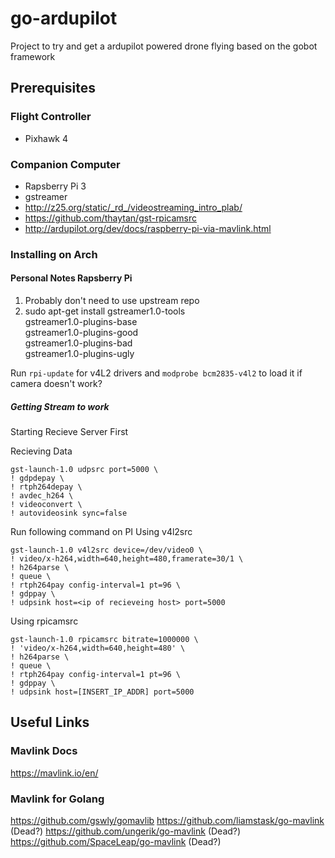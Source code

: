 # go-ardupilot

Project to try and get a ardupilot powered drone flying based on the gobot framework


## Prerequisites

### Flight Controller
- Pixhawk 4

### Companion Computer
- Rapsberry Pi 3
- gstreamer
- http://z25.org/static/_rd_/videostreaming_intro_plab/
- https://github.com/thaytan/gst-rpicamsrc
- http://ardupilot.org/dev/docs/raspberry-pi-via-mavlink.html

### Installing on Arch

#### Personal Notes Rapsberry Pi
1. Probably don't need to use upstream repo
2. sudo apt-get install gstreamer1.0-tools \
  gstreamer1.0-plugins-base \
  gstreamer1.0-plugins-good \
  gstreamer1.0-plugins-bad \
  gstreamer1.0-plugins-ugly


Run ```rpi-update``` for v4L2 drivers and ```modprobe bcm2835-v4l2``` to load it if camera doesn't work?


##### Getting Stream to work
Starting Recieve Server First

Recieving Data
```
gst-launch-1.0 udpsrc port=5000 \
! gdpdepay \
! rtph264depay \
! avdec_h264 \
! videoconvert \
! autovideosink sync=false
```


Run following command on PI
Using v4l2src
```
gst-launch-1.0 v4l2src device=/dev/video0 \
! video/x-h264,width=640,height=480,framerate=30/1 \
! h264parse \
! queue \
! rtph264pay config-interval=1 pt=96 \
! gdppay \
! udpsink host=<ip of recieveing host> port=5000
```

Using rpicamsrc
```
gst-launch-1.0 rpicamsrc bitrate=1000000 \
! 'video/x-h264,width=640,height=480' \
! h264parse \
! queue \
! rtph264pay config-interval=1 pt=96 \
! gdppay \
! udpsink host=[INSERT_IP_ADDR] port=5000
```

## Useful Links
### Mavlink Docs
https://mavlink.io/en/

### Mavlink for Golang

https://github.com/gswly/gomavlib 
https://github.com/liamstask/go-mavlink (Dead?)
https://github.com/ungerik/go-mavlink (Dead?)
https://github.com/SpaceLeap/go-mavlink (Dead?)
